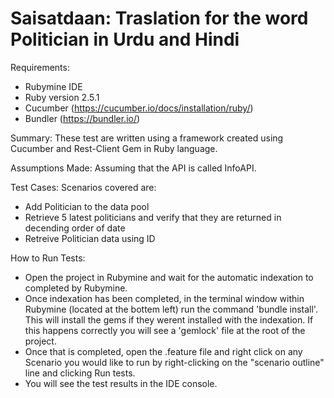 # Saisatdaan: Traslation for the word Politician in Urdu and Hindi


Requirements:
- Rubymine IDE
- Ruby version 2.5.1
- Cucumber (https://cucumber.io/docs/installation/ruby/)
- Bundler (https://bundler.io/)

Summary:
These test are written using a framework created using Cucumber and Rest-Client Gem in Ruby language.

Assumptions Made: 
Assuming that the API is called InfoAPI.

Test Cases:
Scenarios covered are:

- Add Politician to the data pool
- Retrieve 5 latest politicians and verify that they are returned in decending order of date
- Retreive Politician data using ID

How to Run Tests:

- Open the project in Rubymine and wait for the automatic indexation to completed by Rubymine.
- Once indexation has been completed, in the terminal window within Rubymine (located at the bottem left) run the command 'bundle install'. This will install the gems if they werent installed with the indexation. If this happens correctly you will see a 'gemlock' file at the root of the project.
- Once that is completed, open the .feature file and right click on any Scenario you would like to run by right-clicking on the "scenario outline" line and clicking Run tests.
- You will see the test results in the IDE console.

